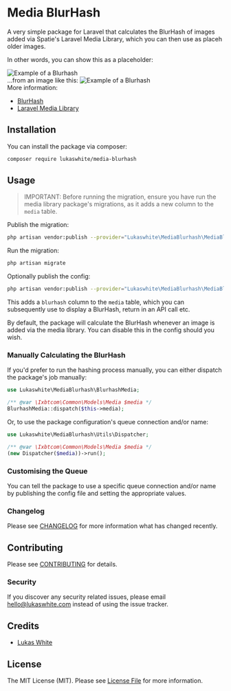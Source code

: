 # Media BlurHash

A very simple package for Laravel that calculates the BlurHash of images added via Spatie's Laravel Media Library, which you can then use as placeh
older images.

In other words, you can show this as a placeholder:

<img src="https://raw.githubusercontent.com/lukaswhite/media-blurhash/main/docs/images/blurhash-example-2.jpg" alt="Example of a Blurhash"/>
<br/>
...from an image like this:

<img src="https://raw.githubusercontent.com/lukaswhite/media-blurhash/main/docs/images/blurhash-example.jpg" alt="Example of a Blurhash"/>
<br/>
More information:

 - [BlurHash](https://blurha.sh/)
 - [Laravel Media Library](https://spatie.be/docs/laravel-medialibrary)

## Installation

You can install the package via composer:

```bash
composer require lukaswhite/media-blurhash
```

## Usage

> IMPORTANT: Before running the migration, ensure you have run the media library package's migrations, as it adds a new column to the `media` table.

Publish the migration:

```bash
php artisan vendor:publish --provider="Lukaswhite\MediaBlurhash\MediaBlurhashServiceProvider" --tag=migrations
```

Run the migration:

```bash
php artisan migrate
```

Optionally publish the config:

```bash
php artisan vendor:publish --provider="Lukaswhite\MediaBlurhash\MediaBlurhashServiceProvider" --tag=config
```

This adds a `blurhash` column to the `media` table, which you can subsequently use to display a BlurHash, return in an API call etc.

By default, the package will calculate the BlurHash whenever an image is added via the media library. You can disable this in the config should you wish.

### Manually Calculating the BlurHash

If you'd prefer to run the hashing process manually, you can either dispatch the package's job manually:

```php
use Lukaswhite\MediaBlurhash\BlurhashMedia;

/** @var \Ixbtcom\Common\Models\Media $media */
BlurhashMedia::dispatch($this->media);
``` 

Or, to use the package configuration's queue connection and/or name:

```php
use Lukaswhite\MediaBlurhash\Utils\Dispatcher;

/** @var \Ixbtcom\Common\Models\Media $media */
(new Dispatcher($media))->run();
```

### Customising the Queue

You can tell the package to use a specific queue connection and/or name by publishing the config file and setting the appropriate values.

### Changelog

Please see [CHANGELOG](CHANGELOG.md) for more information what has changed recently.

## Contributing

Please see [CONTRIBUTING](CONTRIBUTING.md) for details.

### Security

If you discover any security related issues, please email hello@lukaswhite.com instead of using the issue tracker.

## Credits

-   [Lukas White](https://github.com/lukaswhite)

## License

The MIT License (MIT). Please see [License File](LICENSE.md) for more information.
